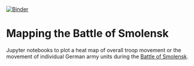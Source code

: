 [![Binder](https://mybinder.org/badge.svg)](https://mybinder.org/v2/gh/rkalyanapurdue/smolensk/master)

# Mapping the Battle of Smolensk 

Jupyter notebooks to plot a heat map of overall troop movement or the movement of individual German army units during the [Battle of Smolensk](https://en.wikipedia.org/wiki/Battle_of_Smolensk_(1941)).
